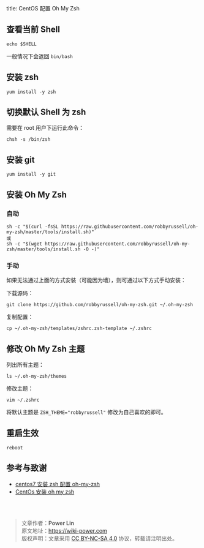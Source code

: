 title: CentOS 配置 Oh My Zsh

## 查看当前 Shell

```Shell
echo $SHELL
```

一般情况下会返回 `bin/bash`

## 安装 zsh

```shell
yum install -y zsh
```

## 切换默认 Shell 为 zsh

需要在 root 用户下运行此命令：

```shell
chsh -s /bin/zsh
```

## 安装 git

```shell
yum install -y git
```

## 安装 Oh My Zsh

### 自动

```shell
sh -c "$(curl -fsSL https://raw.githubusercontent.com/robbyrussell/oh-my-zsh/master/tools/install.sh)"
或
sh -c "$(wget https://raw.githubusercontent.com/robbyrussell/oh-my-zsh/master/tools/install.sh -O -)"
```

### 手动

如果无法通过上面的方式安装（可能因为墙），则可通过以下方式手动安装：

下载源码：

```shell
git clone https://github.com/robbyrussell/oh-my-zsh.git ~/.oh-my-zsh
```

复制配置：

```shell
cp ~/.oh-my-zsh/templates/zshrc.zsh-template ~/.zshrc
```

## 修改 Oh My Zsh 主题

列出所有主题：

```shell
ls ~/.oh-my-zsh/themes
```

修改主题：

```shell
vim ~/.zshrc
```

将默认主题是 `ZSH_THEME="robbyrussell"` 修改为自己喜欢的即可。

## 重启生效

```shell
reboot
```

## 参考与致谢

- [centos7 安装 zsh 配置 oh-my-zsh](https://www.jianshu.com/p/4ce7d511bc13)
- [CentOs 安装 oh my zsh](https://www.jianshu.com/p/556ff130fc65)

<br />

<br />

> 文章作者：**Power Lin**  
> 原文地址：<https://wiki-power.com>  
> 版权声明：文章采用 [CC BY-NC-SA 4.0](https://creativecommons.org/licenses/by/4.0/deed.zh) 协议，转载请注明出处。
